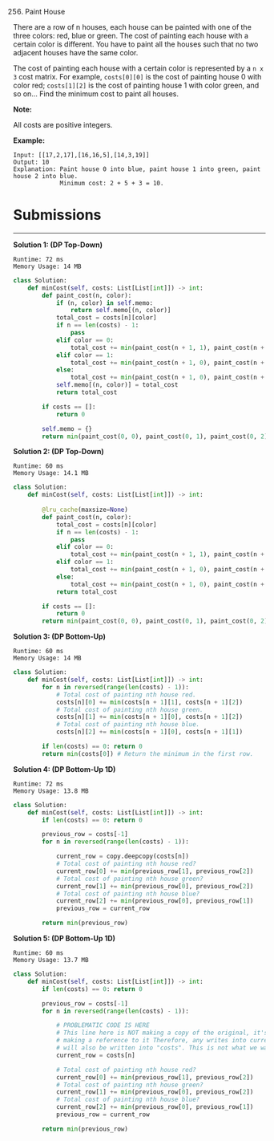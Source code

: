 256. Paint House

There are a row of n houses, each house can be painted with one of the three colors: red, blue or green. The cost of painting each house with a certain color is different. You have to paint all the houses such that no two adjacent houses have the same color.

The cost of painting each house with a certain color is represented by a `n x 3` cost matrix. For example, `costs[0][0]` is the cost of painting house 0 with color red; `costs[1][2]` is the cost of painting house 1 with color green, and so on... Find the minimum cost to paint all houses.

**Note:**

All costs are positive integers.

**Example:**
```
Input: [[17,2,17],[16,16,5],[14,3,19]]
Output: 10
Explanation: Paint house 0 into blue, paint house 1 into green, paint house 2 into blue. 
             Minimum cost: 2 + 5 + 3 = 10.
```

# Submissions
---
**Solution 1: (DP Top-Down)**
```
Runtime: 72 ms
Memory Usage: 14 MB
```
```python
class Solution:
    def minCost(self, costs: List[List[int]]) -> int:
        def paint_cost(n, color):
            if (n, color) in self.memo:
                return self.memo[(n, color)]
            total_cost = costs[n][color]
            if n == len(costs) - 1:
                pass
            elif color == 0:
                total_cost += min(paint_cost(n + 1, 1), paint_cost(n + 1, 2))
            elif color == 1:
                total_cost += min(paint_cost(n + 1, 0), paint_cost(n + 1, 2))
            else:
                total_cost += min(paint_cost(n + 1, 0), paint_cost(n + 1, 1))
            self.memo[(n, color)] = total_cost
            return total_cost

        if costs == []:
            return 0

        self.memo = {}
        return min(paint_cost(0, 0), paint_cost(0, 1), paint_cost(0, 2))
```

**Solution 2: (DP Top-Down)**
```
Runtime: 60 ms
Memory Usage: 14.1 MB
```
```python
class Solution:
    def minCost(self, costs: List[List[int]]) -> int:
        
        @lru_cache(maxsize=None)
        def paint_cost(n, color):
            total_cost = costs[n][color]
            if n == len(costs) - 1:
                pass
            elif color == 0:
                total_cost += min(paint_cost(n + 1, 1), paint_cost(n + 1, 2))
            elif color == 1:
                total_cost += min(paint_cost(n + 1, 0), paint_cost(n + 1, 2))
            else:
                total_cost += min(paint_cost(n + 1, 0), paint_cost(n + 1, 1))
            return total_cost

        if costs == []:
            return 0
        return min(paint_cost(0, 0), paint_cost(0, 1), paint_cost(0, 2))
```

**Solution 3: (DP Bottom-Up)**
```
Runtime: 60 ms
Memory Usage: 14 MB
```
```python
class Solution:
    def minCost(self, costs: List[List[int]]) -> int:
        for n in reversed(range(len(costs) - 1)):
            # Total cost of painting nth house red.
            costs[n][0] += min(costs[n + 1][1], costs[n + 1][2])
            # Total cost of painting nth house green.
            costs[n][1] += min(costs[n + 1][0], costs[n + 1][2])
            # Total cost of painting nth house blue.
            costs[n][2] += min(costs[n + 1][0], costs[n + 1][1])

        if len(costs) == 0: return 0
        return min(costs[0]) # Return the minimum in the first row.
```

**Solution 4: (DP Bottom-Up 1D)**
```
Runtime: 72 ms
Memory Usage: 13.8 MB
```
```python
class Solution:
    def minCost(self, costs: List[List[int]]) -> int:
        if len(costs) == 0: return 0

        previous_row = costs[-1]
        for n in reversed(range(len(costs) - 1)):

            current_row = copy.deepcopy(costs[n])
            # Total cost of painting nth house red?
            current_row[0] += min(previous_row[1], previous_row[2])
            # Total cost of painting nth house green?
            current_row[1] += min(previous_row[0], previous_row[2])
            # Total cost of painting nth house blue?
            current_row[2] += min(previous_row[0], previous_row[1])
            previous_row = current_row

        return min(previous_row)
```

**Solution 5: (DP Bottom-Up 1D)**
```
Runtime: 60 ms
Memory Usage: 13.7 MB
```
```python
class Solution:
    def minCost(self, costs: List[List[int]]) -> int:
        if len(costs) == 0: return 0

        previous_row = costs[-1]
        for n in reversed(range(len(costs) - 1)):

            # PROBLEMATIC CODE IS HERE
            # This line here is NOT making a copy of the original, it's simply
            # making a reference to it Therefore, any writes into current_row
            # will also be written into "costs". This is not what we wanted!    
            current_row = costs[n]

            # Total cost of painting nth house red?
            current_row[0] += min(previous_row[1], previous_row[2])
            # Total cost of painting nth house green?
            current_row[1] += min(previous_row[0], previous_row[2])
            # Total cost of painting nth house blue?
            current_row[2] += min(previous_row[0], previous_row[1])
            previous_row = current_row

        return min(previous_row)
```